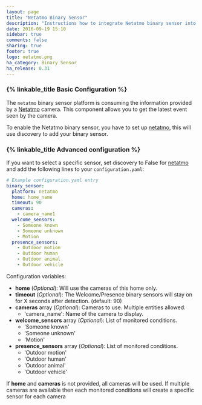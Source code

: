 ```yaml
---
layout: page
title: "Netatmo Binary Sensor"
description: "Instructions how to integrate Netatmo binary sensor into Home Assistant."
date: 2016-09-19 15:10
sidebar: true
comments: false
sharing: true
footer: true
logo: netatmo.png
ha_category: Binary Sensor
ha_release: 0.31
---
```


### {% linkable_title Basic Configuration %}

The `netatmo` binary sensor platform is consuming the information provided by a [Netatmo](https://www.netatmo.com) camera. This component allows you to get the latest event seen by the camera.

To enable the Netatmo binary sensor, you have to set up [netatmo](/components/netatmo/), this will use discovery to add your binary sensor.

### {% linkable_title Advanced configuration %}

If you want to select a specific sensor, set discovery to False for [netatmo](/components/netatmo/) and add the following lines to your `configuration.yaml`:

```yaml
# Example configuration.yaml entry
binary_sensor:
  platform: netatmo
  home: home_name
  timeout: 90
  cameras:
    - camera_name1
  welcome_sensors:
    - Someone known
    - Someone unknown
    - Motion
  presence_sensors:
    - Outdoor motion
    - Outdoor human
    - Outdoor animal
    - Outdoor vehicle
```

Configuration variables:

- **home** (*Optional*): Will use the cameras of this home only.
- **timeout** (*Optional*): The Welcome/Presence binary sensors will stay on for X seconds after detection. (default: 90)
- **cameras** array (*Optional*): Cameras to use. Multiple entities allowed.
    - 'camera_name': Name of the camera to display.
- **welcome_sensors** array (*Optional*): List of monitored conditions.
    - 'Someone known'
    - 'Someone unknown'
    - 'Motion'
- **presence_sensors** array (*Optional*): List of monitored conditions.
    - 'Outdoor motion'
    - 'Outdoor human'
    - 'Outdoor animal'
    - 'Outdoor vehicle'

If **home** and **cameras** is not provided, all cameras will be used. If multiple cameras are available then each monitored conditions will create a specific sensor for each camera
